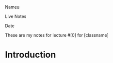<link href="../whirlwind.css" rel="stylesheet">

<whirlheader>
    <p>Nameu</p>
    <p>Live Notes</p>
    <p>Date</p>
</whirlheader>

These are my notes for lecture #[0] for [classname]

# Introduction
